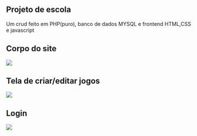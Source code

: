 ## Projeto de escola
Um crud feito em PHP(puro), banco de dados MYSQL e frontend HTML,CSS e javascript

## Corpo do site
<img src="https://imgur.com/NLgjr0J.png"/>

## Tela de criar/editar jogos
<img src="https://imgur.com/ulB38pK.png"/>

## Login
<img src="https://imgur.com/V6GWzeV.png"/>
